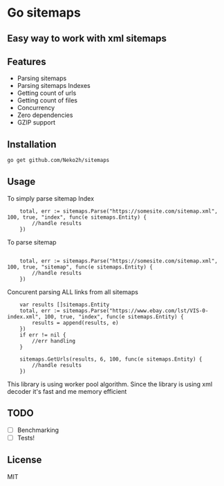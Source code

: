 # Go sitemaps
## Easy way to work with xml sitemaps


## Features

- Parsing sitemaps
- Parsing sitemaps Indexes
- Getting count of urls
- Getting count of files
- Concurrency
- Zero dependencies
- GZIP support



## Installation



```sh
go get github.com/Neko2h/sitemaps
```





## Usage
To simply parse sitemap Index
```golang
	total, err := sitemaps.Parse("https://somesite.com/sitemap.xml", 100, true, "index", func(e sitemaps.Entity) {
		//handle results
	})
```
To parse sitemap
```golang

	total, err := sitemaps.Parse("https://somesite.com/sitemap.xml", 100, true, "sitemap", func(e sitemaps.Entity) {
		//handle results
	})

```

Concurent parsing ALL links from all sitemaps
```golang
	var results []sitemaps.Entity
	total, err := sitemaps.Parse("https://www.ebay.com/lst/VIS-0-index.xml", 100, true, "index", func(e sitemaps.Entity) {
		results = append(results, e)
	})
	if err != nil {
		//err handling
	}

	sitemaps.GetUrls(results, 6, 100, func(e sitemaps.Entity) {
		//handle results
	})
```
This library is using worker pool algorithm.
Since the library is using xml decoder it's fast and me memory efficient







## TODO

- [ ] Benchmarking
- [ ] Tests!

## License

MIT

